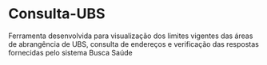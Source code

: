 # Consulta-UBS
Ferramenta desenvolvida para visualização dos limites vigentes das áreas de abrangência de UBS, consulta de endereços e verificação das respostas fornecidas pelo sistema Busca Saúde
